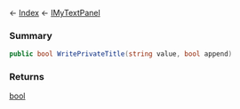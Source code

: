 ← [Index](Api-Index) ← [IMyTextPanel](Sandbox.ModAPI.Ingame.IMyTextPanel)

### Summary

```csharp
public bool WritePrivateTitle(string value, bool append)
```

### Returns

[bool](System.Boolean)

